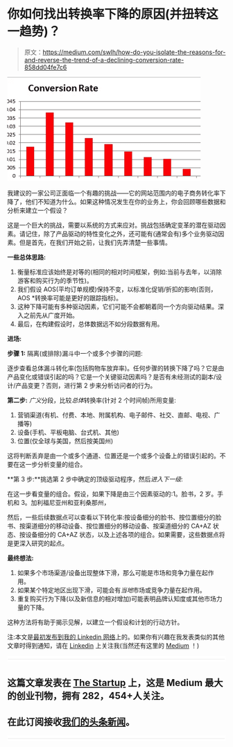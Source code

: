 # 你如何找出转换率下降的原因(并扭转这一趋势)？

> 原文：<https://medium.com/swlh/how-do-you-isolate-the-reasons-for-and-reverse-the-trend-of-a-declining-conversion-rate-858dd04fe7c6>

![](img/fddbb8e3ab25f68e15a989693a276f69.png)

我建议的一家公司正面临一个有趣的挑战——它的网站范围内的电子商务转化率下降了，他们不知道为什么。如果这种情况发生在你的业务上，你会回顾哪些数据和分析来建立一个假设？

这是一个巨大的挑战，需要以系统的方式来应对。挑战包括确定变革的潜在驱动因素。请记住，除了产品驱动的特性变化之外，还可能有(通常会有)多个业务驱动因素。但是首先，在我们开始之前，让我们先弄清楚一些事情。

**一些总体思路:**

1.  衡量标准应该始终是对等的(相同的相对时间框架，例如:当前与去年，以消除游客和购买行为的季节性)。
2.  我们假设 AOS(平均订单规模)保持不变，以标准化促销/折扣的影响(否则，AOS *转换率可能是更好的跟踪指标)。
3.  这种下降可能有多种驱动因素，它们可能不会都朝着同一个方向驱动结果。深入之前先从广度开始。
4.  最后，在构建假设时，总体数据远不如分段数据有用。

**进场:**

**步骤 1:** 隔离(或排除)漏斗中一个或多个步骤的问题:

逐步查看总体漏斗转化率(包括购物车放弃率)。任何步骤的转换下降了吗？它是由产品变化或错误引起的吗？它是一个关键驱动因素吗？是否有未经测试的副本/设计/产品变更？否则，进行第 2 步来分析访问者的行为。

**第二步:** *广义*分段，比较*总体*转换率(针对 2 个时间帧)所用变量:

1.  营销渠道(有机、付费、本地、附属机构、电子邮件、社交、直邮、电视、广播等)
2.  设备(手机、平板电脑、台式机、其他)
3.  位置(仅全球与美国，然后按美国州)

这将判断丢弃是由一个或多个通道、位置还是一个或多个设备上的错误引起的。不要在这一步分析变量的组合。

**第 3 步:**挑选第 2 步中确定的顶级驱动程序，然后*进入下一级*:

在这一步看变量的组合。假设，如果下降是由三个因素驱动的:1。脸书，2 岁。手机和 3。加利福尼亚州和亚利桑那州，

然后，一些后续数据点可以查看以下转化率:按设备细分的脸书、按位置细分的脸书、按渠道细分的移动设备、按位置细分的移动设备、按渠道细分的 CA+AZ 状态、按设备细分的 CA+AZ 状态，以及上述各项的组合。如果需要，这些数据点将是更深入研究的起点。

**最终想法:**

1.  如果多个市场渠道/设备出现整体下滑，那么可能是市场和竞争力量在起作用。
2.  如果某个特定地区出现下滑，可能会有*当地*市场或竞争力量在起作用。
3.  重复购买行为下降(以及新信息的相对增加)可能表明品牌认知度或其他市场力量的下降。

这种方法将有助于揭示见解，以建立一个假设和计划的行动方针。

注:本文是[最初发布到我的 Linkedin 网络](https://www.linkedin.com/pulse/help-my-conversion-rate-going-downnnnnnnnnn-kunal-punjabi/?trackingId=z9y7G62oWmRQTJWF2aGV9Q%3D%3D)上的。如果你有兴趣在我发表类似的其他文章时得到通知，请在 [Linkedin](https://www.linkedin.com/in/kunalspunjabi/) 上关注我(当然还有这里的 [Medium](/@connecteev) ！)

![](img/731acf26f5d44fdc58d99a6388fe935d.png)

## 这篇文章发表在 [The Startup](https://medium.com/swlh) 上，这是 Medium 最大的创业刊物，拥有 282，454+人关注。

## 在此订阅接收[我们的头条新闻](http://growthsupply.com/the-startup-newsletter/)。

![](img/731acf26f5d44fdc58d99a6388fe935d.png)
